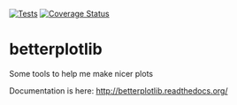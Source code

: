 [![Tests](https://github.com/gillenbrown/betterplotlib/actions/workflows/tests.yaml/badge.svg?branch=master)](https://github.com/gillenbrown/betterplotlib/actions/workflows/tests.yaml)
[![Coverage Status](https://coveralls.io/repos/github/gillenbrown/betterplotlib/badge.svg?branch=master)](https://coveralls.io/github/gillenbrown/betterplotlib?branch=master)

# betterplotlib
Some tools to help me make nicer plots

Documentation is here: http://betterplotlib.readthedocs.org/
